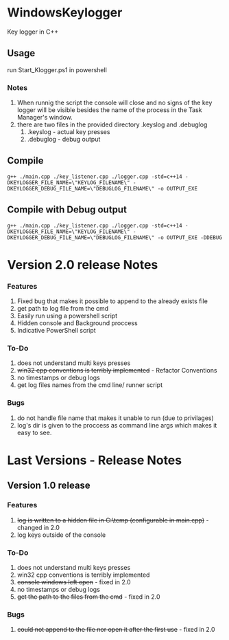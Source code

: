 # WindowsKeylogger

Key logger in C++

## Usage
run Start_Klogger.ps1 in powershell
### Notes
1. When runnig the script the console will close and no signs of the key logger will 
be visible besides the name of the process in the Task Manager's window.
2. there are two files in the provided directory .keyslog and .debuglog
    1. .keyslog - actual key presses
    2. .debuglog - debug output

## Compile
`g++ ./main.cpp ./key_listener.cpp ./logger.cpp -std=c++14 -DKEYLOGGER_FILE_NAME=\"KEYLOG_FILENAME\" -DKEYLOGGER_DEBUG_FILE_NAME=\"DEBUGLOG_FILENAME\" -o OUTPUT_EXE`

## Compile with Debug output
`g++ ./main.cpp ./key_listener.cpp ./logger.cpp -std=c++14 -DKEYLOGGER_FILE_NAME=\"KEYLOG_FILENAME\" -DKEYLOGGER_DEBUG_FILE_NAME=\"DEBUGLOG_FILENAME\" -o OUTPUT_EXE -DDEBUG`

# Version 2.0 release Notes
### Features
1. Fixed bug that makes it possible to append to the already exists file
2. get path to log file from the cmd
3. Easily run using a powershell script
4. Hidden console and Background proccess
5. Indicative PowerShell script
### To-Do
1. does not understand multi keys presses
2. ~~win32 cpp conventions is terribly implemented~~ - Refactor Conventions
3. no timestamps or debug logs
4. get log files names from the cmd line/ runner script
### Bugs
1. do not handle file name that makes it unable to run (due to privilages)
2. log's dir is given to the proccess as command line args which makes it easy to see.

# Last Versions - Release Notes
## Version 1.0 release
### Features
1. ~~log is written to a hidden file in C:\temp (configurable in main.cpp)~~ - changed in 2.0
2. log keys outside of the console
### To-Do
1. does not understand multi keys presses
2. win32 cpp conventions is terribly implemented
3. ~~console windows left open~~ - fixed in 2.0
4. no timestamps or debug logs
5. ~~get the path to the files from the cmd~~ - fixed in 2.0

### Bugs
1. ~~could not append to the file nor open it after the first use~~ - fixed in 2.0



